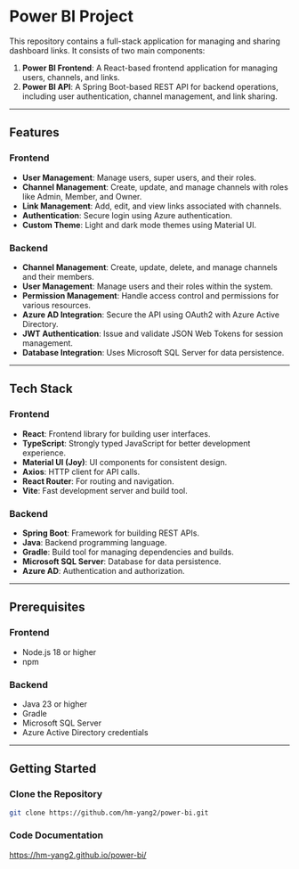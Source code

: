 # Power BI Project

This repository contains a full-stack application for managing and sharing dashboard links. It consists of two main components:

1. **Power BI Frontend**: A React-based frontend application for managing users, channels, and links.
2. **Power BI API**: A Spring Boot-based REST API for backend operations, including user authentication, channel management, and link sharing.

---

## Features

### Frontend
- **User Management**: Manage users, super users, and their roles.
- **Channel Management**: Create, update, and manage channels with roles like Admin, Member, and Owner.
- **Link Management**: Add, edit, and view links associated with channels.
- **Authentication**: Secure login using Azure authentication.
- **Custom Theme**: Light and dark mode themes using Material UI.

### Backend
- **Channel Management**: Create, update, delete, and manage channels and their members.
- **User Management**: Manage users and their roles within the system.
- **Permission Management**: Handle access control and permissions for various resources.
- **Azure AD Integration**: Secure the API using OAuth2 with Azure Active Directory.
- **JWT Authentication**: Issue and validate JSON Web Tokens for session management.
- **Database Integration**: Uses Microsoft SQL Server for data persistence.

---

## Tech Stack

### Frontend
- **React**: Frontend library for building user interfaces.
- **TypeScript**: Strongly typed JavaScript for better development experience.
- **Material UI (Joy)**: UI components for consistent design.
- **Axios**: HTTP client for API calls.
- **React Router**: For routing and navigation.
- **Vite**: Fast development server and build tool.

### Backend
- **Spring Boot**: Framework for building REST APIs.
- **Java**: Backend programming language.
- **Gradle**: Build tool for managing dependencies and builds.
- **Microsoft SQL Server**: Database for data persistence.
- **Azure AD**: Authentication and authorization.

---

## Prerequisites

### Frontend
- Node.js 18 or higher
- npm

### Backend
- Java 23 or higher
- Gradle
- Microsoft SQL Server
- Azure Active Directory credentials

---

## Getting Started

### Clone the Repository

```bash
git clone https://github.com/hm-yang2/power-bi.git
```

### Code Documentation
https://hm-yang2.github.io/power-bi/ 